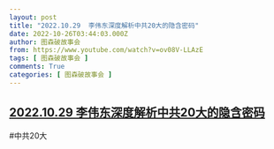```yaml
---
layout: post
title: "2022.10.29  李伟东深度解析中共20大的隐含密码"
date: 2022-10-26T03:44:03.000Z
author: 图森破故事会
from: https://www.youtube.com/watch?v=ov08V-LLAzE
tags: [ 图森破故事会 ]
comments: True
categories: [ 图森破故事会 ]
---
```

<!--1666755843000-->
[2022.10.29  李伟东深度解析中共20大的隐含密码](https://www.youtube.com/watch?v=ov08V-LLAzE)
------

<div>
#中共20大
</div>

